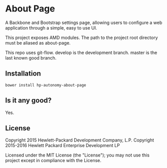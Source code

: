 # About Page

A Backbone and Bootstrap settings page, allowing users to configure a web application through a simple, easy to use UI.

This project exposes AMD modules. The path to the project root directory must be aliased as about-page.

This repo uses git-flow. develop is the development branch. master is the last known good branch.

## Installation

    bower install hp-autonomy-about-page


## Is it any good?
Yes.

## License
Copyright 2015 Hewlett-Packard Development Company, L.P.
Copyright 2015-2016 Hewlett Packard Enterprise Development LP

Licensed under the MIT License (the "License"); you may not use this project except in compliance with the License.
